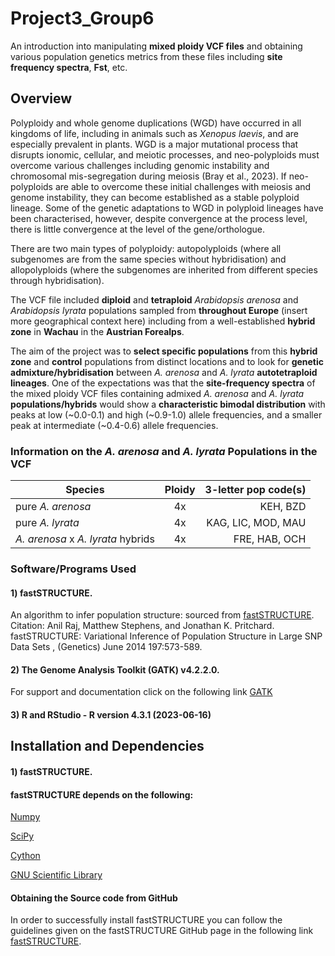 # Project3_Group6
An introduction into manipulating **mixed ploidy VCF files** and obtaining various population genetics metrics from these files including **site frequency spectra**, **Fst**, etc.

## **Overview**
Polyploidy and whole genome duplications (WGD) have occurred in all kingdoms of life, including in animals such as *Xenopus laevis*, and are especially prevalent in plants. WGD is a major mutational process that disrupts ionomic, cellular, and meiotic processes, and neo-polyploids must overcome various challenges including genomic instability and chromosomal mis-segregation during meiosis (Bray et al., 2023). If neo-polyploids are able to overcome these initial challenges with meiosis and genome instability, they can become established as a stable polyploid lineage. Some of the genetic adaptations to WGD in polyploid lineages have been characterised, however, despite convergence at the process level, there is little convergence at the level of the gene/orthologue. 


There are two main types of polyploidy: autopolyploids (where all subgenomes are from the same species without hybridisation) and allopolyploids (where the subgenomes are inherited from different species through hybridisation). 


The VCF file included **diploid** and **tetraploid** *Arabidopsis arenosa* and *Arabidopsis lyrata* populations sampled from **throughout Europe** (insert more geographical context here) including from a well-established **hybrid zone** in **Wachau** in the **Austrian Forealps**. 

The aim of the project was to **select specific populations** from this **hybrid zone** and **control** populations from distinct locations and to look for **genetic admixture/hybridisation** between *A. arenosa* and *A. lyrata* **autotetraploid lineages**. One of the expectations was that the **site-frequency spectra** of the mixed ploidy VCF files containing admixed *A. arenosa* and *A. lyrata* **populations/hybrids** would show a **characteristic bimodal distribution** with peaks at low (~0.0-0.1) and high (~0.9-1.0) allele frequencies, and a smaller peak at intermediate (~0.4-0.6) allele frequencies. 

### Information on the *A. arenosa* and *A. lyrata* Populations in the VCF

| Species        | Ploidy           | 3-letter pop code(s) |
| ------------- |:-------------:| -----:|
| pure *A. arenosa* | 4x | KEH, BZD |
| pure *A. lyrata*  | 4x | KAG, LIC, MOD, MAU |
| *A. arenosa* x *A. lyrata* hybrids | 4x | FRE, HAB, OCH |  


### **Software/Programs Used**
#### **1) fastSTRUCTURE**.
An algorithm to infer population structure: sourced from [fastSTRUCTURE](https://rajanil.github.io/fastStructure/). 
Citation: Anil Raj, Matthew Stephens, and Jonathan K. Pritchard. fastSTRUCTURE: Variational Inference of Population Structure in Large SNP Data Sets , (Genetics) June 2014 197:573-589.
#### **2) The Genome Analysis Toolkit (GATK) v4.2.2.0**. 
For support and documentation click on the following link [GATK](https://software.broadinstitute.org/gatk/) 
#### **3) R and RStudio - R version 4.3.1 (2023-06-16)**


## Installation and Dependencies 
#### 1) fastSTRUCTURE.
#### fastSTRUCTURE depends on the following:
[Numpy](https://numpy.org/)   

[SciPy](https://scipy.org/) 

[Cython](https://cython.org/) 

[GNU Scientific Library](https://www.gnu.org/software/gsl/)  

#### Obtaining the Source code from GitHub

In order to successfully install fastSTRUCTURE you can follow the guidelines given on the fastSTRUCTURE GitHub page in the following link [fastSTRUCTURE](https://rajanil.github.io/fastStructure/).



